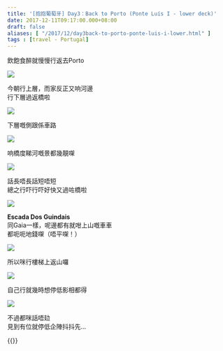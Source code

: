 ```yaml
---
title: '[抱抱葡萄牙] Day3：Back to Porto (Ponte Luís I - lower deck)'
date: 2017-12-11T09:17:00.000+08:00
draft: false
aliases: [ "/2017/12/day3back-to-porto-ponte-luis-i-lower.html" ]
tags : [travel - Portugal]
---
```


飲飽食醉就慢慢行返去Porto  

[![](https://c1.staticflickr.com/5/4554/38803780071_8bc08fb7ee_z.jpg)](https://c1.staticflickr.com/5/4554/38803780071_8bc08fb7ee_z.jpg)

今朝行上層，而家反正又响河邊  
行下層過返橋啦  

[![](https://c1.staticflickr.com/5/4285/35669360632_246449ce2b_z.jpg)](https://c1.staticflickr.com/5/4285/35669360632_246449ce2b_z.jpg)

下層嘅側跟係車路  

[![](https://c1.staticflickr.com/5/4534/38774126192_76578c0c61_z.jpg)](https://c1.staticflickr.com/5/4534/38774126192_76578c0c61_z.jpg)

响橋度睇河嘅景都幾靚㗎  

[![](https://c1.staticflickr.com/5/4575/38774123792_1ea23fc6a6_z.jpg)](https://c1.staticflickr.com/5/4575/38774123792_1ea23fc6a6_z.jpg)

話長唔長話短唔短  
總之行吓行吓好快又過咗橋啦  

[![](https://c1.staticflickr.com/5/4515/38774122452_ab2c5ee7d7_z.jpg)](https://c1.staticflickr.com/5/4515/38774122452_ab2c5ee7d7_z.jpg)

**Escada Dos Guindais**  
同Gaia一樣，呢邊都有就咁上山嘅車車  
都呃呃地錢㗎（唔平㗎！）  

[![](https://c1.staticflickr.com/5/4583/38774121782_6c3be55562_z.jpg)](https://c1.staticflickr.com/5/4583/38774121782_6c3be55562_z.jpg)

所以咪行樓梯上返山囉  

[![](https://c1.staticflickr.com/5/4527/27029103609_e5cecee208_z.jpg)](https://c1.staticflickr.com/5/4527/27029103609_e5cecee208_z.jpg)

自己行就幾時想停低影相都得  

[![](https://c1.staticflickr.com/5/4545/38774127422_4d97da0e8a_z.jpg)](https://c1.staticflickr.com/5/4545/38774127422_4d97da0e8a_z.jpg)

不過都咪話唔攰  
見到有位就停低企陣抖抖先...  
  
  

{{<portugal>}}  
